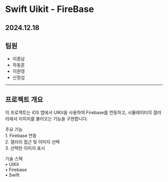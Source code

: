 # Swift Uikit - FireBase

## 2024.12.18

## 팀원 
- 이종남
- 하동훈
- 이원영
- 신정섭

----
## 프로젝트 개요
이 프로젝트는 iOS 앱에서 UIKit을 사용하여 Firebase를 연동하고, 시뮬레이터의 갤러리에서 이미지를 불러오는 기능을 구현합니다.

주요 기능			
	1.	Firebase 연동			
	2.	갤러리 접근 및 이미지 선택				
	3.	선택한 이미지 표시				
 
기술 스택					
	•	UIKit			
	•	Firebase			
	•	Swift			
